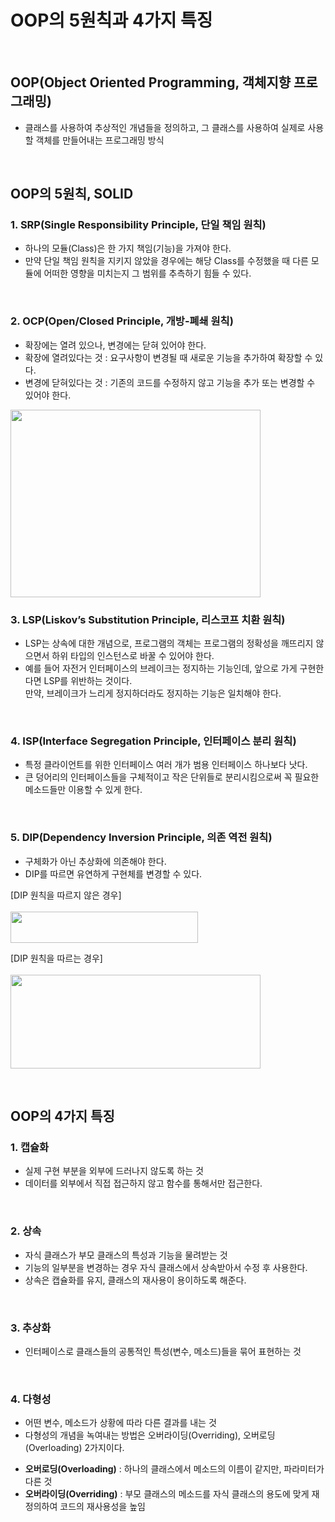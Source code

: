 # OOP의 5원칙과 4가지 특징

<br>

## OOP(Object Oriented Programming, 객체지향 프로그래밍)
- 클래스를 사용하여 추상적인 개념들을 정의하고, 그 클래스를 사용하여 실제로 사용할 객체를 만들어내는 프로그래밍 방식

<br>

## OOP의 5원칙, SOLID

### 1. SRP(Single Responsibility Principle, 단일 책임 원칙)
- 하나의 모듈(Class)은 한 가지 책임(기능)을 가져야 한다.
- 만약 단일 책임 원칙을 지키지 않았을 경우에는 해당 Class를 수정했을 때 다른 모듈에 어떠한 영향을 미치는지 그 범위를 추측하기 힘들 수 있다.

<br>

### 2. OCP(Open/Closed Principle, 개방-폐쇄 원칙)
- 확장에는 열려 있으나, 변경에는 닫혀 있어야 한다.
- 확장에 열려있다는 것 : 요구사항이 변경될 때 새로운 기능을 추가하여 확장할 수 있다.
- 변경에 닫혀있다는 것 : 기존의 코드를 수정하지 않고 기능을 추가 또는 변경할 수 있어야 한다.

<img width="400" height="300" src="https://user-images.githubusercontent.com/50553183/198191184-e9a29a77-782e-400c-b282-5e53a4c7356f.png">


<br>

### 3. LSP(Liskov’s Substitution Principle, 리스코프 치환 원칙)
- LSP는 상속에 대한 개념으로, 프로그램의 객체는 프로그램의 정확성을 깨뜨리지 않으면서 하위 타입의 인스턴스로 바꿀 수 있어야 한다.
- 예를 들어 자전거 인터페이스의 브레이크는 정지하는 기능인데, 앞으로 가게 구현한다면 LSP를 위반하는 것이다.<br>
  만약, 브레이크가 느리게 정지하더라도 정지하는 기능은 일치해야 한다.

<br>

### 4. ISP(Interface Segregation Principle, 인터페이스 분리 원칙)
- 특정 클라이언트를 위한 인터페이스 여러 개가 범용 인터페이스 하나보다 낫다.
- 큰 덩어리의 인터페이스들을 구체적이고 작은 단위들로 분리시킴으로써 꼭 필요한 메소드들만 이용할 수 있게 한다.

<br>

### 5. DIP(Dependency Inversion Principle, 의존 역전 원칙)
- 구체화가 아닌 추상화에 의존해야 한다.
- DIP를 따르면 유연하게 구현체를 변경할 수 있다.

[DIP 원칙을 따르지 않은 경우]
<br>
<br>
<img width="300" height="50" src="https://user-images.githubusercontent.com/50553183/198191200-a615acc6-5dba-47ac-a103-d62b486a2d94.png">

[DIP 원칙을 따르는 경우]
<br>
<br>
<img width="400" height="150" src="https://user-images.githubusercontent.com/50553183/198191207-5382d6f1-77cd-444e-bebc-021421c734bf.png">


<br>

## OOP의 4가지 특징

### 1. 캡슐화
- 실제 구현 부분을 외부에 드러나지 않도록 하는 것
- 데이터를 외부에서 직접 접근하지 않고 함수를 통해서만 접근한다.

<br>

### 2. 상속
- 자식 클래스가 부모 클래스의 특성과 기능을 물려받는 것
- 기능의 일부분을 변경하는 경우 자식 클래스에서 상속받아서 수정 후 사용한다.
- 상속은 캡슐화를 유지, 클래스의 재사용이 용이하도록 해준다.

<br>

### 3. 추상화
- 인터페이스로 클래스들의 공통적인 특성(변수, 메소드)들을 묶어 표현하는 것

<br>

### 4. 다형성
- 어떤 변수, 메소드가 상황에 따라 다른 결과를 내는 것
- 다형성의 개념을 녹여내는 방법은 오버라이딩(Overriding), 오버로딩(Overloading) 2가지이다.
* **오버로딩(Overloading)** : 하나의 클래스에서 메소드의 이름이 같지만, 파라미터가 다른 것
* **오버라이딩(Overriding)** : 부모 클래스의 메소드를 자식 클래스의 용도에 맞게 재정의하여 코드의 재사용성을 높임

<br>
<br>
